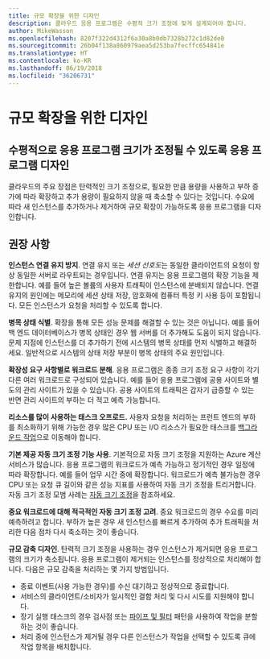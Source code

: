```yaml
---
title: 규모 확장을 위한 디자인
description: 클라우드 응용 프로그램은 수평적 크기 조정에 맞게 설계되어야 합니다.
author: MikeWasson
ms.openlocfilehash: 8207f322d4312f6a30a8b0db7328b272c1d82de0
ms.sourcegitcommit: 26b04f138a860979aea5d253ba7fecffc654841e
ms.translationtype: HT
ms.contentlocale: ko-KR
ms.lasthandoff: 06/19/2018
ms.locfileid: "36206731"
---
```

# <a name="design-to-scale-out"></a>규모 확장을 위한 디자인

## <a name="design-your-application-so-that-it-can-scale-horizontally"></a>수평적으로 응용 프로그램 크기가 조정될 수 있도록 응용 프로그램 디자인

클라우드의 주요 장점은 탄력적인 크기 조정으로, 필요한 만큼 용량을 사용하고 부하 증가에 따라 확장하고 추가 용량이 필요하지 않을 때 축소할 수 있다는 것입니다. 수요에 따라 새 인스턴스를 추가하거나 제거하여 규모 확장이 가능하도록 응용 프로그램을 디자인합니다.

## <a name="recommendations"></a>권장 사항

**인스턴스 연결 유지 방지**. 연결 유지 또는 *세션 선호도*는 동일한 클라이언트의 요청이 항상 동일한 서버로 라우트되는 경우입니다. 연결 유지는 응용 프로그램의 확장 기능을 제한합니다. 예를 들어 높은 볼륨의 사용자 트래픽이 인스턴스에 분배되지 않습니다. 연결 유지의 원인에는 메모리에 세션 상태 저장, 암호화에 컴퓨터 특정 키 사용 등이 포함됩니다. 모든 인스턴스가 요청을 처리할 수 있도록 합니다. 

**병목 상태 식별**. 확장을 통해 모든 성능 문제를 해결할 수 있는 것은 아닙니다. 예를 들어 백 엔드 데이터베이스가 병목 상태인 경우 웹 서버를 더 추가해도 도움이 되지 않습니다. 문제 지점에 인스턴스를 더 추가하기 전에 시스템의 병목 상태를 먼저 식별하고 해결하세요. 일반적으로 시스템의 상태 저장 부분이 병목 상태의 주요 원인입니다. 

**확장성 요구 사항별로 워크로드 분해**.  응용 프로그램은 종종 크기 조정 요구 사항이 각기 다른 여러 워크로드로 구성되어 있습니다. 예를 들어 응용 프로그램에 공용 사이트와 별도의 관리 사이트가 있을 수 있습니다. 공용 사이트의 트래픽은 갑자기 급증할 수 있는 반면 관리 사이트의 부하는 더 적고 예측 가능합니다. 

**리소스를 많이 사용하는 태스크 오프로드.** 사용자 요청을 처리하는 프런트 엔드의 부하를 최소화하기 위해 가능한 경우 많은 CPU 또는 I/O 리소스가 필요한 태스크를 [백그라운드 작업][background-jobs]으로 이동해야 합니다.

**기본 제공 자동 크기 조정 기능 사용**. 기본적으로 자동 크기 조정을 지원하는 Azure 계산 서비스가 많습니다. 응용 프로그램의 워크로드가 예측 가능하고 정기적인 경우 일정에 따라 확장합니다. 예를 들어 업무 시간 중에 확장합니다. 워크로드가 예측 불가능한 경우 CPU 또는 요청 큐 길이와 같은 성능 지표를 사용하여 자동 크기 조정을 트리거합니다. 자동 크기 조정 모범 사례는 [자동 크기 조정][autoscaling]을 참조하세요.

**중요 워크로드에 대해 적극적인 자동 크기 조정 고려**. 중요 워크로드의 경우 수요를 미리 예측하려고 합니다. 부하가 높은 경우 새 인스턴스를 빠르게 추가하여 추가 트래픽을 처리한 다음 점차 다시 축소하는 것이 좋습니다.

**규모 감축 디자인**.  탄력적 크기 조정을 사용하는 경우 인스턴스가 제거되면 응용 프로그램의 크기가 축소됩니다. 응용 프로그램이 제거되는 인스턴스를 정상적으로 처리해야 합니다. 다음은 규모 감축을 처리하는 몇 가지 방법입니다.

- 종료 이벤트(사용 가능한 경우)를 수신 대기하고 정상적으로 종료합니다. 
- 서비스의 클라이언트/소비자가 일시적인 결함 처리 및 다시 시도를 지원해야 합니다. 
- 장기 실행 태스크의 경우 검사점 또는 [파이프 및 필터][pipes-filters-pattern] 패턴을 사용하여 작업을 분할하는 것이 좋습니다. 
- 처리 중에 인스턴스가 제거될 경우 다른 인스턴스가 작업을 선택할 수 있도록 큐에 작업 항목을 배치합니다. 


<!-- links -->

[autoscaling]: ../../best-practices/auto-scaling.md
[background-jobs]: ../../best-practices/background-jobs.md
[pipes-filters-pattern]: ../../patterns/pipes-and-filters.md
